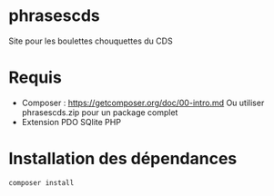 # phrasescds
Site pour les boulettes chouquettes du CDS

# Requis
- Composer : https://getcomposer.org/doc/00-intro.md
Ou utiliser phrasescds.zip pour un package complet
- Extension PDO SQlite PHP

# Installation  des dépendances
```
composer install
```

